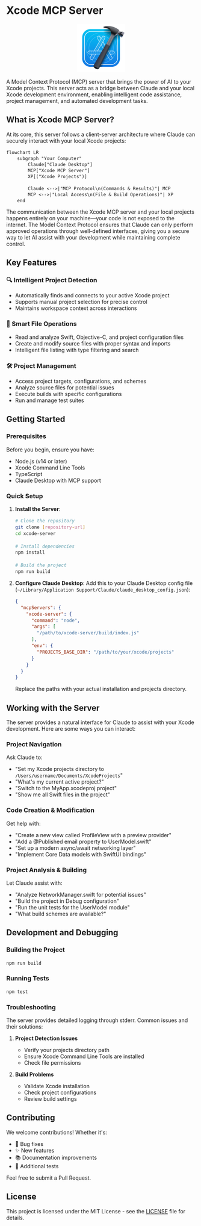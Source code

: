 # Xcode MCP Server

<div align="center">
  <img src="xcode_icon.svg" width="128" height="128" alt="Xcode MCP Server Icon">
</div>

A Model Context Protocol (MCP) server that brings the power of AI to your Xcode projects. This server acts as a bridge between Claude and your local Xcode development environment, enabling intelligent code assistance, project management, and automated development tasks.

## What is Xcode MCP Server?

At its core, this server follows a client-server architecture where Claude can securely interact with your local Xcode projects:

```mermaid
flowchart LR
    subgraph "Your Computer"
        Claude["Claude Desktop"]
        MCP["Xcode MCP Server"]
        XP[("Xcode Projects")]

        Claude <-->|"MCP Protocol\n(Commands & Results)"| MCP
        MCP <-->|"Local Access\n(File & Build Operations)"| XP
    end
```

The communication between the Xcode MCP server and your local projects happens entirely on your machine—your code is not exposed to the internet. The Model Context Protocol ensures that Claude can only perform approved operations through well-defined interfaces, giving you a secure way to let AI assist with your development while maintaining complete control.

## Key Features

### 🔍 Intelligent Project Detection
- Automatically finds and connects to your active Xcode project
- Supports manual project selection for precise control
- Maintains workspace context across interactions

### 📁 Smart File Operations
- Read and analyze Swift, Objective-C, and project configuration files
- Create and modify source files with proper syntax and imports
- Intelligent file listing with type filtering and search

### 🛠 Project Management
- Access project targets, configurations, and schemes
- Analyze source files for potential issues
- Execute builds with specific configurations
- Run and manage test suites

## Getting Started

### Prerequisites

Before you begin, ensure you have:
- Node.js (v14 or later)
- Xcode Command Line Tools
- TypeScript
- Claude Desktop with MCP support

### Quick Setup

1. **Install the Server**:
   ```bash
   # Clone the repository
   git clone [repository-url]
   cd xcode-server

   # Install dependencies
   npm install

   # Build the project
   npm run build
   ```

2. **Configure Claude Desktop**:
   Add this to your Claude Desktop config file (`~/Library/Application Support/Claude/claude_desktop_config.json`):

   ```json
   {
     "mcpServers": {
       "xcode-server": {
         "command": "node",
         "args": [
           "/path/to/xcode-server/build/index.js"
         ],
         "env": {
           "PROJECTS_BASE_DIR": "/path/to/your/xcode/projects"
         }
       }
     }
   }
   ```

   Replace the paths with your actual installation and projects directory.

## Working with the Server

The server provides a natural interface for Claude to assist with your Xcode development. Here are some ways you can interact:

### Project Navigation
Ask Claude to:
- "Set my Xcode projects directory to `/Users/username/Documents/XcodeProjects`"
- "What's my current active project?"
- "Switch to the MyApp.xcodeproj project"
- "Show me all Swift files in the project"

### Code Creation & Modification
Get help with:
- "Create a new view called ProfileView with a preview provider"
- "Add a @Published email property to UserModel.swift"
- "Set up a modern async/await networking layer"
- "Implement Core Data models with SwiftUI bindings"

### Project Analysis & Building
Let Claude assist with:
- "Analyze NetworkManager.swift for potential issues"
- "Build the project in Debug configuration"
- "Run the unit tests for the UserModel module"
- "What build schemes are available?"

## Development and Debugging

### Building the Project
```bash
npm run build
```

### Running Tests
```bash
npm test
```

### Troubleshooting
The server provides detailed logging through stderr. Common issues and their solutions:

1. **Project Detection Issues**
   - Verify your projects directory path
   - Ensure Xcode Command Line Tools are installed
   - Check file permissions

2. **Build Problems**
   - Validate Xcode installation
   - Check project configurations
   - Review build settings

## Contributing

We welcome contributions! Whether it's:
- 🐛 Bug fixes
- ✨ New features
- 📚 Documentation improvements
- 🧪 Additional tests

Feel free to submit a Pull Request.

## License

This project is licensed under the MIT License - see the [LICENSE](LICENSE) file for details.
